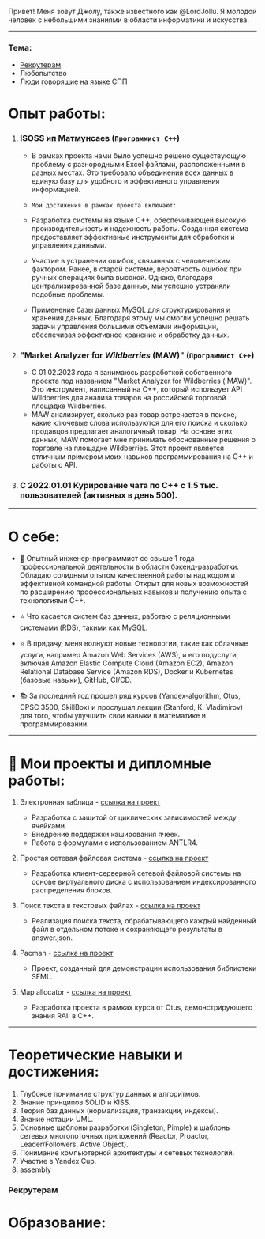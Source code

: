 Привет! Меня зовут Джолу, также известного как @LordJollu. Я молодой человек с небольшими знаниями в области информатики и искусства.

---
### Тема:
- [Рекрутерам](#Рекрутерам)
- Любопытство
- Люди говорящие на языке СПП


# Опыт работы:

1. ### ISOSS ип Матмунсаев (`Программист С++`)

    - В рамках проекта нами было успешно решено существующую проблему с разнородными Excel файлами, расположенными в
      разных
      местах. Это требовало объединения всех данных в единую базу для удобного и эффективного управления информацией.
   
    - `Мои достижения в рамках проекта включают:`

    - Разработка системы на языке C++, обеспечивающей высокую производительность и надежность работы. Созданная система
      предоставляет эффективные инструменты для обработки и управления данными.
    - Участие в устранении ошибок, связанных с человеческим фактором. Ранее, в старой системе, вероятность ошибок при
      ручных операциях была высокой. Однако, благодаря централизированной базе данных, мы успешно устраняли подобные
      проблемы.
    - Применение базы данных MySQL для структурирования и хранения данных. Благодаря этому мы смогли успешно решать
      задачи
      управления большими объемами информации, обеспечивая эффективное хранение и обработку данных.

2. ### **"Market Analyzer for _Wildberries_ (MAW)"** (`Программист С++`)

    - С 01.02.2023 года я занимаюсь разработкой собственного проекта под названием "Market Analyzer for
      Wildberries (
      MAW)".
      Это инструмент, написанный на C++, который использует API Wildberries для анализа товаров на российской
      торговой
      площадке Wildberries.
    - MAW анализирует, сколько раз товар встречается в поиске, какие ключевые слова используются для его поиска и
      сколько
      продавцов предлагает аналогичный товар. На основе этих данных, MAW помогает мне принимать обоснованные решения
      о
      торговле на площадке Wildberries. Этот проект является отличным примером моих навыков программирования на C++
      и
      работы
      с API.

3. ### С 2022.01.01 Курирование чата по C++ с 1.5 тыс. пользователей (активных в день 500).

---------------------------------

# О себе:

- 💪 Опытный инженер-программист со свыше 1 года профессиональной деятельности в области бэкенд-разработки. Обладаю
  солидным опытом качественной работы над кодом и эффективной командной работы. Открыт для новых возможностей по
  расширению профессиональных навыков и получению опыта с технологиями C++.

- ⭐️ Что касается систем баз данных, работаю с реляционными системами (RDS), такими как MySQL.

- ⭐️ В придачу, меня волнуют новые технологии, такие как облачные услуги, например Amazon Web Services (AWS), и его
  подуслуги, включая Amazon Elastic Compute Cloud (Amazon EC2), Amazon Relational Database Service (Amazon RDS), Docker
  и
  Kubernetes (базовые навыки), GitHub, CI/CD.

- 📚 За последний год прошел ряд курсов (Yandex-algorithm, Otus, CPSC 3500, SkillBox) и прослушал лекции (Stanford, K.
  Vladimirov) для того, чтобы улучшить свои навыки в математике и программировании.

---

# 🔧 Мои проекты и дипломные работы:

1. Электронная таблица - [ссылка на проект](https://github.com/Jollu8/spread-sheet)
    - Разработка с защитой от циклических зависимостей между ячейками.
    - Внедрение поддержки кэширования ячеек.
    - Работа с формулами с использованием ANTLR4.

2. Простая сетевая файловая система - [ссылка на проект](https://github.com/Jollu8/simple-network-file-system)
    - Разработка клиент-серверной сетевой файловой системы на основе виртуального диска с использованием
      индексированного распределения блоков.

3. Поиск текста в текстовых файлах - [ссылка на проект](https://github.com/Jollu8/search_engine)
    - Реализация поиска текста, обрабатывающего каждый найденный файл в отдельном потоке и сохраняющего результаты в
      answer.json.

4. Pacman - [ссылка на проект](https://github.com/Jollu8/pacman)
    - Проект, созданный для демонстрации использования библиотеки SFML.

5. Map allocator - [ссылка на проект](https://github.com/Jollu8/mapallocatorv2)
    - Разработка проекта в рамках курса от Otus, демонстрирующего знания RAII в C++.

---

# Теоретические навыки и достижения:

1. Глубокое понимание структур данных и алгоритмов.
2. Знание принципов SOLID и KISS.
3. Теория баз данных (нормализация, транзакции, индексы).
4. Знание нотации UML.
5. Основные шаблоны разработки (Singleton, Pimple) и шаблоны сетевых многопоточных приложений (Reactor, Proactor,
   Leader/Followers, Active Object).
6. Понимание компьютерной архитектуры и сетевых технологий.
7. Участие в Yandex Cup.
8. assembly


### Рекрутерам

# Образование:

[//]: # (1. Профессиональный курс "C++" на платформе OTUS.)
[//]: # (2. Бакалавриат по специальности "Математика и информационные технологии" в Ошском государственном университете.)
[//]: # (3. А также владею Python и C на базовом уровне.)
[//]: # (---)
   